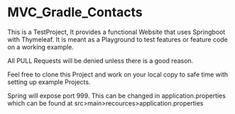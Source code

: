 # MVC_Gradle_Contacts

This is a TestProject, It provides a functional Website that uses Springboot with Thymeleaf. It is meant as a Playground to test features or feature code on a working example.

All PULL Requests will be denied unless there is a good reason. 

Feel free to clone this Project and work on your local copy to safe time with setting up example Projects.

Spring will expose port 999. This can be changed in application.properties which can be found at src>main>recources>application.properties
